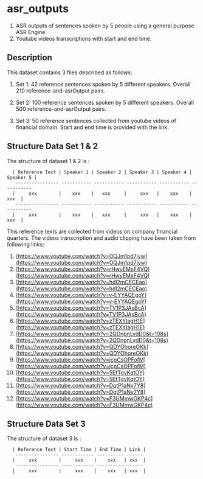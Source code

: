 # asr_outputs
  1. ASR outputs of sentences spoken by 5 people using a general purpose ASR Engine.
  2. Youtube videos transcriptions with start and end time.
## Description
This dataset contains 3 files described as follows:
  1. Set 1: 42 reference sentences spoken by 5 different speakers. Overall 210 reference-and-asrOutput pairs.
  
  2. Set 2: 100 reference sentences spoken by 5 different speakers. Overall 500 reference-and-asrOutput pairs.
  
  3. Set 3: 50 reference sentences collected from youtube videos of financial domain. Start and end time is provided with the link.
## Structure Data Set 1 & 2
The structure of dataset 1 & 2 is :
      
      | Reference Text | Speaker 1 | Speaker 2 | Speaker 3 | Speaker 4 | Speaker 5 |
       ---------------- ----------- ----------- ----------- ----------- -----------
      |     xxx        |    xxx    |   xxx     |     xxx   |    xxx    |      xxx  | 
       ---------------- ----------- ----------- ----------- ----------- -----------
      |     xxx        |    xxx    |   xxx     |     xxx   |    xxx    |      xxx  | 
      

This reference texts are collected from videos on company financial quarters. The videos transcription and audio clipping have been taken from following links:
    
1.  [https://www.youtube.com/watch?v=OQJm1pd7jyw](https://www.youtube.com/watch?v=OQJm1pd7jyw)
2.  [https://www.youtube.com/watch?v=rHwyEMxF4VQ](https://www.youtube.com/watch?v=rHwyEMxF4VQ)
3.  [https://www.youtube.com/watch?v=hdl2mCECEao](https://www.youtube.com/watch?v=hdl2mCECEao)
4.  [https://www.youtube.com/watch?v=v-EYYAQEgoY](https://www.youtube.com/watch?v=v-EYYAQEgoY)
5.  [https://www.youtube.com/watch?v=TV1P3JAsBcA](https://www.youtube.com/watch?v=TV1P3JAsBcA)
6.  [https://www.youtube.com/watch?v=zTEXYIagH1E](https://www.youtube.com/watch?v=zTEXYIagH1E)
7.  [https://www.youtube.com/watch?v=2QDnpnLvdD0&t=108s](https://www.youtube.com/watch?v=2QDnpnLvdD0&t=108s)
8.  [https://www.youtube.com/watch?v=QDYOhoreOKk](https://www.youtube.com/watch?v=QDYOhoreOKk)
9.  [https://www.youtube.com/watch?v=jcpCsOPFofM](https://www.youtube.com/watch?v=jcpCsOPFofM)
10. [https://www.youtube.com/watch?v=5EfTgvKqtOY](https://www.youtube.com/watch?v=5EfTgvKqtOY)
11. [https://www.youtube.com/watch?v=DqtP1aNv7Y8](https://www.youtube.com/watch?v=DqtP1aNv7Y8)
12. [https://www.youtube.com/watch?v=F3UMmwGKP4c](https://www.youtube.com/watch?v=F3UMmwGKP4c)
    

## Structure Data Set 3
The structure of dataset 3 is :
      
      | Reference Text | Start Time | End Time | Link |
       ---------------- ------------ ---------- ------
      |     xxx        |     xxx    |    xxx   | xxx  |
       ---------------- ------------ ---------- ------
      |     xxx        |     xxx    |    xxx   | xxx  |
       
